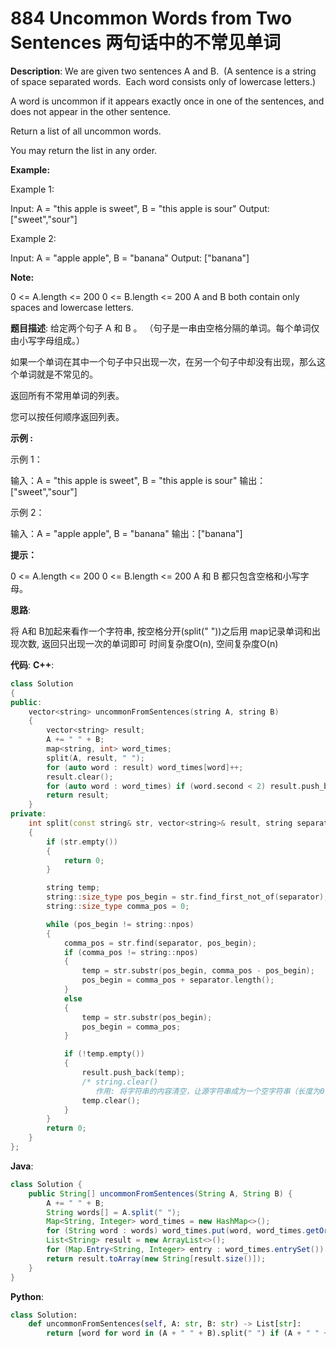 # 884 Uncommon Words from Two Sentences 两句话中的不常见单词

__Description__:
We are given two sentences A and B.  (A sentence is a string of space separated words.  Each word consists only of lowercase letters.)

A word is uncommon if it appears exactly once in one of the sentences, and does not appear in the other sentence.

Return a list of all uncommon words.

You may return the list in any order.

__Example:__

Example 1:

Input: A = "this apple is sweet", B = "this apple is sour"
Output: ["sweet","sour"]

Example 2:

Input: A = "apple apple", B = "banana"
Output: ["banana"]

__Note:__

0 <= A.length <= 200
0 <= B.length <= 200
A and B both contain only spaces and lowercase letters.

__题目描述__:
给定两个句子 A 和 B 。 （句子是一串由空格分隔的单词。每个单词仅由小写字母组成。）

如果一个单词在其中一个句子中只出现一次，在另一个句子中却没有出现，那么这个单词就是不常见的。

返回所有不常用单词的列表。

您可以按任何顺序返回列表。

__示例 :__

示例 1：

输入：A = "this apple is sweet", B = "this apple is sour"
输出：["sweet","sour"]

示例 2：

输入：A = "apple apple", B = "banana"
输出：["banana"]

__提示：__

0 <= A.length <= 200
0 <= B.length <= 200
A 和 B 都只包含空格和小写字母。

__思路__:

将 A和 B加起来看作一个字符串, 按空格分开(split(" "))之后用 map记录单词和出现次数, 返回只出现一次的单词即可
时间复杂度O(n), 空间复杂度O(n)

__代码__:
__C++__:

```C++
class Solution 
{
public:
    vector<string> uncommonFromSentences(string A, string B) 
    {
        vector<string> result;
        A += " " + B;
        map<string, int> word_times;
        split(A, result, " ");
        for (auto word : result) word_times[word]++;
        result.clear();
        for (auto word : word_times) if (word.second < 2) result.push_back(word.first);
        return result;
    }
private:
    int split(const string& str, vector<string>& result, string separator = ",") 
    {
        if (str.empty())
        {
            return 0;
        }

        string temp;
        string::size_type pos_begin = str.find_first_not_of(separator);
        string::size_type comma_pos = 0;

        while (pos_begin != string::npos)
        {
            comma_pos = str.find(separator, pos_begin);
            if (comma_pos != string::npos)
            {
                temp = str.substr(pos_begin, comma_pos - pos_begin);
                pos_begin = comma_pos + separator.length();
            }
            else
            {
                temp = str.substr(pos_begin);
                pos_begin = comma_pos;
            }

            if (!temp.empty())
            {
                result.push_back(temp);
                /* string.clear()
                   作用: 将字符串的内容清空，让源字符串成为一个空字符串（长度为0个字符）*/
                temp.clear();
            }
        }
        return 0;
    }
};
```

__Java__:

```Java
class Solution {
    public String[] uncommonFromSentences(String A, String B) {
        A += " " + B;
        String words[] = A.split(" ");
        Map<String, Integer> word_times = new HashMap<>();
        for (String word : words) word_times.put(word, word_times.getOrDefault(word, 0) + 1);
        List<String> result = new ArrayList<>();
        for (Map.Entry<String, Integer> entry : word_times.entrySet()) if (entry.getValue() < 2) result.add(entry.getKey());
        return result.toArray(new String[result.size()]);
    }
}
```

__Python__:

```Python
class Solution:
    def uncommonFromSentences(self, A: str, B: str) -> List[str]:
        return [word for word in (A + " " + B).split(" ") if (A + " " + B).split(" ").count(word) == 1]
```
